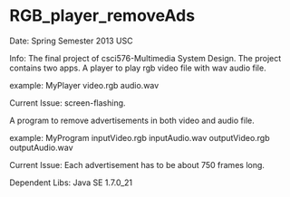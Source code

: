 RGB_player_removeAds
====================

Date: Spring Semester 2013 USC

Info:
  The final project of csci576-Multimedia System Design.
  The project contains two apps.
  A player to play rgb video file with wav audio file.
  
  example:
    MyPlayer video.rgb audio.wav
  
  Current Issue: 
    screen-flashing.
  
  A program to remove advertisements in both video and 
  audio file.
  
  example:
    MyProgram inputVideo.rgb inputAudio.wav outputVideo.rgb outputAudio.wav
  
  Current Issue:
    Each advertisement has to be about 750 frames long.
  
Dependent Libs:
  Java SE 1.7.0_21
